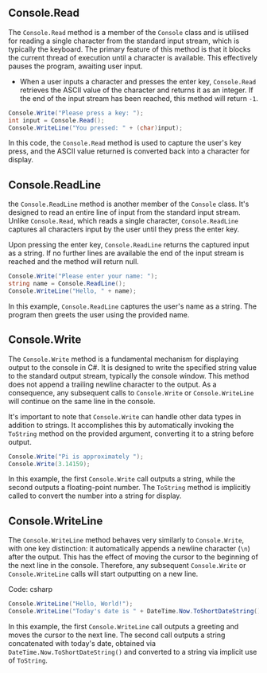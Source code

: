 
## Console.Read

The `Console.Read` method is a member of the `Console` class and is utilised for reading a single character from the standard input stream, which is typically the keyboard. The primary feature of this method is that it blocks the current thread of execution until a character is available. This effectively pauses the program, awaiting user input.
- When a user inputs a character and presses the enter key, `Console.Read` retrieves the ASCII value of the character and returns it as an integer. If the end of the input stream has been reached, this method will return `-1`.
```csharp
Console.Write("Please press a key: ");
int input = Console.Read();
Console.WriteLine("You pressed: " + (char)input);
```

In this code, the `Console.Read` method is used to capture the user's key press, and the ASCII value returned is converted back into a character for display.

## Console.ReadLine
the `Console.ReadLine` method is another member of the `Console` class. It's designed to read an entire line of input from the standard input stream. Unlike `Console.Read`, which reads a single character, `Console.ReadLine` captures all characters input by the user until they press the enter key. 

Upon pressing the enter key, `Console.ReadLine` returns the captured input as a string. If no further lines are available the end of the input stream is reached and the method will return null.
```csharp
Console.Write("Please enter your name: ");
string name = Console.ReadLine();
Console.WriteLine("Hello, " + name);
```

In this example, `Console.ReadLine` captures the user's name as a string. The program then greets the user using the provided name.


## Console.Write

The `Console.Write` method is a fundamental mechanism for displaying output to the console in C#. It is designed to write the specified string value to the standard output stream, typically the console window. This method does not append a trailing newline character to the output. As a consequence, any subsequent calls to `Console.Write` or `Console.WriteLine` will continue on the same line in the console.

It's important to note that `Console.Write` can handle other data types in addition to strings. It accomplishes this by automatically invoking the `ToString` method on the provided argument, converting it to a string before output.

```csharp
Console.Write("Pi is approximately ");
Console.Write(3.14159);
```

In this example, the first `Console.Write` call outputs a string, while the second outputs a floating-point number. The `ToString` method is implicitly called to convert the number into a string for display.


## Console.WriteLine

The `Console.WriteLine` method behaves very similarly to `Console.Write`, with one key distinction: it automatically appends a newline character (`\n`) after the output. This has the effect of moving the cursor to the beginning of the next line in the console. Therefore, any subsequent `Console.Write` or `Console.WriteLine` calls will start outputting on a new line.

Code: csharp

```csharp
Console.WriteLine("Hello, World!");
Console.WriteLine("Today's date is " + DateTime.Now.ToShortDateString());
```

In this example, the first `Console.WriteLine` call outputs a greeting and moves the cursor to the next line. The second call outputs a string concatenated with today's date, obtained via `DateTime.Now.ToShortDateString()` and converted to a string via implicit use of `ToString`.


